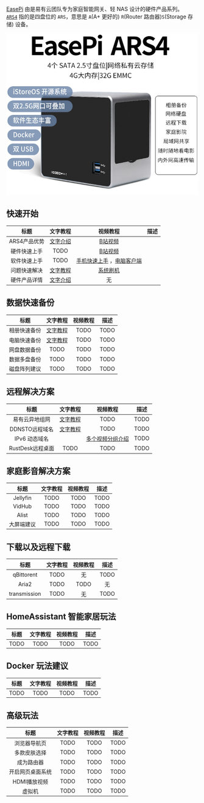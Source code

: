 
[EasePi](easepi.html) 由是易有云团队专为家庭智能网关、轻 NAS 设计的硬件产品系列。  
[`ARS4`](https://item.taobao.com/item.htm?ft=t&id=760716149460) 指的是四盘位的 `ARS`，意思是 `A`(A+ 更好的) `R`(Router 路由器)`S`(Storage 存储) 设备。

![about1](./about/ars4-1.jpg) 

## 快速开始

| 标题 | 文字教程 | 视频教程 | 描述 |
| :----: | :----: | :----: | :----: |
| ARS4产品优势 | [文字介绍](advantage.html) | [B站视频](https://www.bilibili.com/video/BV1vV411Q7wb/?share_source=copy_web&vd_source=60661ff18afa37bbfca1f94f13563a45) |  |
| 硬件快速上手 | TODO | [B站视频](https://www.bilibili.com/video/BV1EZ4y1n72A/?spm_id_from=333.999.0.0) |  |
| 软件快速上手 | TODO | [手机快速上手](https://www.bilibili.com/video/BV1PW4y1c7Hc/?spm_id_from=333.999.0.0) ，[电脑客户端](https://www.bilibili.com/video/BV1wZ4y1n7H2/?spm_id_from=333.999.0.0) |  |
| 问题快速解决 | [文字教程](quickfix.html) | [系统刷机](https://www.bilibili.com/video/BV1HK42117ah/?share_source=copy_web&vd_source=60661ff18afa37bbfca1f94f13563a45) |  |
| 硬件产品详情 | [文字介绍](hardware.html) | 无 |  |

## 数据快速备份

| 标题 | 文字教程 | 视频教程 | 描述 |
| :----: | :----: | :----: | :----: |
| 相册快速备份 | [文字教程](/zh/guide/linkease/function/photo_backup.html) | TODO | TODO |
| 电脑快速备份 | [文字教程](/zh/guide/linkease/function/file_backup.html) | TODO | TODO |
| 网盘数据备份 | TODO | TODO | TODO |
| 数据多盘备份 | TODO | TODO | TODO |
| 磁盘阵列建议 | TODO | TODO | TODO |

## 远程解决方案

| 标题 | 文字教程 | 视频教程 | 描述 |
| :----: | :----: | :----: | :----: |
| 易有云异地组网 | [文字教程](/zh/guide/linkease/function/remote_connects.html) | TODO | TODO |
| DDNSTO远程域名 | [文字教程](/zh/guide/ddnsto/install/device/istoreos.html) | TODO | TODO |
| IPv6 动态域名 | | [多个视频分组介绍](https://www.bilibili.com/video/BV1mT4y1b73p/?vd_source=8e363fb838693d4a1c274983edfd43fc)  | TODO |
| RustDesk远程桌面 | TODO | TODO | TODO |

## 家庭影音解决方案

| 标题 | 文字教程 | 视频教程 | 描述 |
| :----: | :----: | :----: | :----: |
| Jellyfin | TODO | TODO | TODO |
| VidHub | TODO | TODO | TODO |
| Alist | TODO | TODO | TODO |
| 大屏端建议 | TODO | TODO | TODO |

## 下载以及远程下载

| 标题 | 文字教程 | 视频教程 | 描述 |
| :----: | :----: | :----: | :----: |
| qBittorent | TODO | 无 | TODO |
| Aria2 | TODO | TODO | 无 |
| transmission | TODO | 无 | TODO |

## HomeAssistant 智能家居玩法

| 标题 | 文字教程 | 视频教程 | 描述 |
| :----: | :----: | :----: | :----: |
| TODO | TODO | TODO | TODO |

## Docker 玩法建议

| 标题 | 文字教程 | 视频教程 | 描述 |
| :----: | :----: | :----: | :----: |
| TODO | TODO | TODO | TODO |

## 高级玩法

| 标题 | 文字教程 | 视频教程 | 描述 |
| :----: | :----: | :----: | :----: |
| 浏览器导航页 | TODO | TODO | TODO |
| 多款皮肤选择 | TODO | TODO | TODO |
| 成为路由器 | TODO | TODO | TODO |
| 开启网页桌面系统 | TODO | TODO | TODO |
| HDMI播放视频 | TODO | TODO | TODO |
| 虚拟机 | TODO | TODO | TODO |
 

